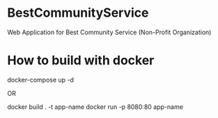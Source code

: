 # BestCommunityService
Web Application for Best Community Service (Non-Profit Organization)


# How to build with docker
docker-compose up -d 

OR

docker build . -t app-name
docker run -p 8080:80 app-name

